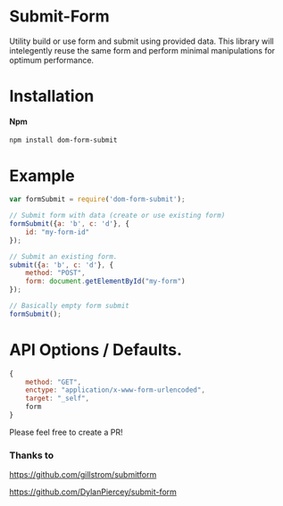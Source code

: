 # Submit-Form
Utility build or use form and submit using provided data.
This library will intelegently reuse the same form and perform minimal manipulations for optimum performance.

# Installation

#### Npm
```console
npm install dom-form-submit
```

# Example

```javascript
var formSubmit = require('dom-form-submit');

// Submit form with data (create or use existing form)
formSubmit({a: 'b', c: 'd'}, {
    id: "my-form-id"
});

// Submit an existing form.
submit({a: 'b', c: 'd'}, {
    method: "POST",
    form: document.getElementById("my-form")
});

// Basically empty form submit
formSubmit();

```

# API Options / Defaults.

```javascript
{
    method: "GET",
    enctype: "application/x-www-form-urlencoded",
    target: "_self",
    form
}
```

Please feel free to create a PR!

### Thanks to

https://github.com/gillstrom/submitform

https://github.com/DylanPiercey/submit-form

